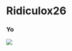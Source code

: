 # Ridiculox26


### Yo


<img src="https://github.com/Jose-Torres29/Ridiculox26/assets/161089793/2607ad9d-14b9-4bb7-a62b-03907ebe154e">
